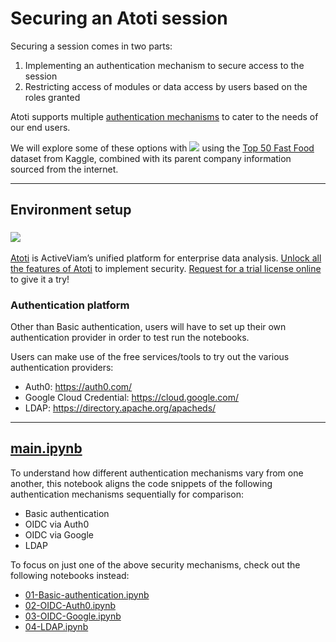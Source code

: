 # Securing an Atoti session

Securing a session comes in two parts:

1. Implementing an authentication mechanism to secure access to the session
2. Restricting access of modules or data access by users based on the roles granted

Atoti supports multiple [authentication mechanisms](https://docs.atoti.io/latest/lib/atoti/atoti.config.authentication.html) to cater to the needs of our end users.

We will explore some of these options with [<img src="https://img.shields.io/badge/🔒-Atoti-291A40" />](https://docs.atoti.io/latest/how_tos/unlock_all_features.html#) using the [Top 50 Fast Food](https://www.kaggle.com/datasets/stetsondone/top50fastfood) dataset from Kaggle, combined with its parent company information sourced from the internet.

---

## Environment setup

### <img src="https://img.shields.io/badge/🔒-Atoti-291A40" />  

[Atoti](https://docs.atoti.io) is ActiveViam’s unified platform for enterprise data analysis.
[Unlock all the features of Atoti](https://docs.atoti.io/latest/how_tos/unlock_all_features.html#) to implement security. [Request for a trial license online](https://atoti.io/evaluation-license-request/) to give it a try!

### Authentication platform

Other than Basic authentication, users will have to set up their own authentication provider in order to test run the notebooks.

Users can make use of the free services/tools to try out the various authentication providers:

- Auth0: https://auth0.com/
- Google Cloud Credential: https://cloud.google.com/
- LDAP: https://directory.apache.org/apacheds/

---

## [main.ipynb](./main.ipynb)

To understand how different authentication mechanisms vary from one another, this notebook aligns the code snippets of the following authentication mechanisms sequentially for comparison:

- Basic authentication
- OIDC via Auth0
- OIDC via Google
- LDAP

To focus on just one of the above security mechanisms, check out the following notebooks instead:

- [01-Basic-authentication.ipynb](./01-Basic-authentication.ipynb)
- [02-OIDC-Auth0.ipynb](./02-OIDC-Auth0.ipynb)
- [03-OIDC-Google.ipynb](./03-OIDC-Google.ipynb)
- [04-LDAP.ipynb](./04-LDAP.ipynb)
